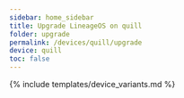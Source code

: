 ```yaml
---
sidebar: home_sidebar
title: Upgrade LineageOS on quill
folder: upgrade
permalink: /devices/quill/upgrade
device: quill
toc: false
---
```

{% include templates/device_variants.md %}
